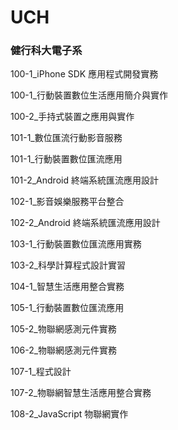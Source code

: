 # UCH
### 健行科大電子系

100-1_iPhone SDK 應用程式開發實務

100-1_行動裝置數位生活應用簡介與實作

100-2_手持式裝置之應用與實作

101-1_數位匯流行動影音服務

101-1_行動裝置數位匯流應用

101-2_Android 終端系統匯流應用設計

102-1_影音娛樂服務平台整合

102-2_Android 終端系統匯流應用設計

103-1_行動裝置數位匯流應用實務

103-2_科學計算程式設計實習

104-1_智慧生活應用整合實務

105-1_行動裝置數位匯流應用

105-2_物聯網感測元件實務

106-2_物聯網感測元件實務

107-1_程式設計

107-2_物聯網智慧生活應用整合實務

108-2_JavaScript 物聯網實作
